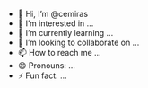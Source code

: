 - 👋 Hi, I’m @cemiras
- 👀 I’m interested in ...
- 🌱 I’m currently learning ...
- 💞️ I’m looking to collaborate on ...
- 📫 How to reach me ...
- 😄 Pronouns: ...
- ⚡ Fun fact: ...

<!---
cemiras/cemiras is a ✨ special ✨ repository because its `README.md` (this file) appears on your GitHub profile.
You can click the Preview link to take a look at your changes.
--->
